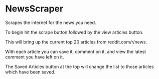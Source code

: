 # NewsScraper
Scrapes the internet for the news you need.

To begin hit the scrape button followed by the view articles button.

This will bring up the current top 20 articles from reddit.com/r/news.

With each article you can save it, comment on it, and view the latest comment you have left on it.

The Saved Articles button at the top will change the list to those articles which have been saved.
